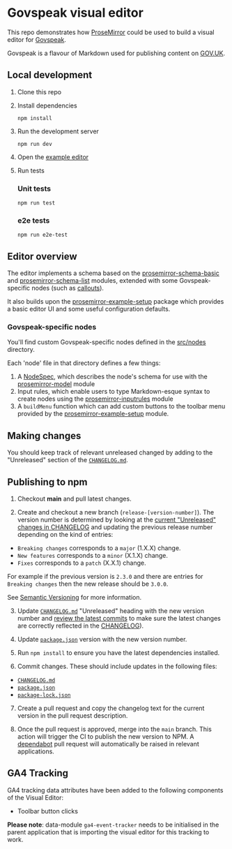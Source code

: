 # Govspeak visual editor

This repo demonstrates how [ProseMirror] could be used to build a visual editor for [Govspeak].

Govspeak is a flavour of Markdown used for publishing content on [GOV.UK].

[ProseMirror]: https://prosemirror.net
[Govspeak]: https://github.com/alphagov/govspeak
[GOV.UK]: https://www.gov.uk

## Local development

1. Clone this repo
2. Install dependencies
   ```
   npm install
   ```
3. Run the development server
   ```
   npm run dev
   ```
4. Open the [example editor](http://localhost:5173/)

5. Run tests
   ### Unit tests
   ```
   npm run test
   ```
   ### e2e tests
   ```
   npm run e2e-test
   ```

## Editor overview

The editor implements a schema based on the [prosemirror-schema-basic] and [prosemirror-schema-list] modules, extended with some Govspeak-specific nodes (such as [callouts]).

It also builds upon the [prosemirror-example-setup] package which provides a basic editor UI and some useful configuration defaults.

[prosemirror-schema-basic]: https://prosemirror.net/docs/ref/#schema-basic
[prosemirror-schema-list]: https://prosemirror.net/docs/ref/#schema-list
[callouts]: https://github.com/alphagov/govspeak#callouts
[prosemirror-example-setup]: https://prosemirror.net/examples/basic/

### Govspeak-specific nodes

You'll find custom Govspeak-specific nodes defined in the [src/nodes](src/nodes) directory.

Each 'node' file in that directory defines a few things:

1. A [NodeSpec], which describes the node's schema for use with the [prosemirror-model] module
2. Input rules, which enable users to type Markdown-esque syntax to create nodes using the [prosemirror-inputrules] module
3. A `buildMenu` function which can add custom buttons to the toolbar menu provided by the [prosemirror-example-setup] module.

[NodeSpec]: https://prosemirror.net/docs/ref/#model.NodeSpec
[prosemirror-model]: https://prosemirror.net/docs/ref/#model
[prosemirror-inputrules]: https://prosemirror.net/docs/ref/#inputrules

## Making changes

You should keep track of relevant unreleased changed by adding to the "Unreleased" section of the [`CHANGELOG.md`](/CHANGELOG.md).

## Publishing to npm

1. Checkout **main** and pull latest changes.

2. Create and checkout a new branch (`release-[version-number]`).
   The version number is determined by looking at the [current "Unreleased" changes in CHANGELOG](/CHANGELOG.md) and updating the previous release number depending on the kind of entries:

- `Breaking changes` corresponds to a `major` (1.X.X) change.
- `New features` corresponds to a `minor` (X.1.X) change.
- `Fixes` corresponds to a `patch` (X.X.1) change.

For example if the previous version is `2.3.0` and there are entries for `Breaking changes` then the new release should be `3.0.0`.

See [Semantic Versioning](https://semver.org/) for more information.

3. Update [`CHANGELOG.md`](/CHANGELOG.md) "Unreleased" heading with the new version number and [review the latest commits](https://github.com/alphagov/govspeak-visual-editor/commits/main/) to make sure the latest changes are correctly reflected in the [CHANGELOG](/CHANGELOG.md)).

4. Update [`package.json`](/package.json) version with the new version number.

5. Run `npm install` to ensure you have the latest dependencies installed.

6. Commit changes. These should include updates in the following files:

- [`CHANGELOG.md`](/CHANGELOG.md)
- [`package.json`](/package.json)
- [`package-lock.json`](/package-lock.json)

7. Create a pull request and copy the changelog text for the current version in the pull request description.

8. Once the pull request is approved, merge into the `main` branch. This action will trigger the CI to publish the new version to NPM. A [dependabot](https://github.com/dependabot) pull request will automatically be raised in relevant applications.

## GA4 Tracking

GA4 tracking data attributes have been added to the following components of the Visual Editor:

- Toolbar button clicks

**Please note**: data-module `ga4-event-tracker` needs to be initialised in the parent application that is importing the visual editor for this tracking to work.
